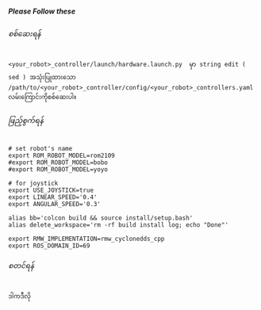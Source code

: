 ##### Please Follow these

###### စစ်ဆေးရန်
```
<your_robot>_controller/launch/hardware.launch.py  မှာ string edit ( sed ) အသုံးပြုထားသော /path/to/<your_robot>_controller/config/<your_robot>_controllers.yaml လမ်းကြောင်းကိုစစ်ဆေးပါ။
```

###### ဖြည့်စွက်ရန်
```
# set robot's name
export ROM_ROBOT_MODEL=rom2109
#export ROM_ROBOT_MODEL=bobo
#export ROM_ROBOT_MODEL=yoyo

# for joystick
export USE_JOYSTICK=true
export LINEAR_SPEED='0.4'
export ANGULAR_SPEED='0.3'

alias bb='colcon build && source install/setup.bash'
alias delete_workspace='rm -rf build install log; echo "Done"'

export RMW_IMPLEMENTATION=rmw_cyclonedds_cpp
export ROS_DOMAIN_ID=69
```

###### စတင်ရန်
```
ဒါကဒီလို
```